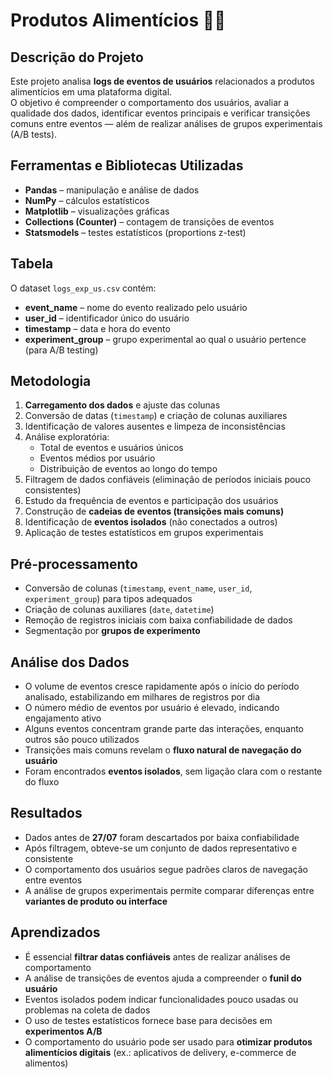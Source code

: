 # Produtos Alimentícios 🍞🥤

## Descrição do Projeto
Este projeto analisa **logs de eventos de usuários** relacionados a produtos alimentícios em uma plataforma digital.  
O objetivo é compreender o comportamento dos usuários, avaliar a qualidade dos dados, identificar eventos principais e verificar transições comuns entre eventos — além de realizar análises de grupos experimentais (A/B tests).

## Ferramentas e Bibliotecas Utilizadas
- **Pandas** – manipulação e análise de dados  
- **NumPy** – cálculos estatísticos  
- **Matplotlib** – visualizações gráficas  
- **Collections (Counter)** – contagem de transições de eventos  
- **Statsmodels** – testes estatísticos (proportions z-test)  

## Tabela
O dataset `logs_exp_us.csv` contém:
- **event_name** – nome do evento realizado pelo usuário  
- **user_id** – identificador único do usuário  
- **timestamp** – data e hora do evento  
- **experiment_group** – grupo experimental ao qual o usuário pertence (para A/B testing)  

## Metodologia
1. **Carregamento dos dados** e ajuste das colunas  
2. Conversão de datas (`timestamp`) e criação de colunas auxiliares  
3. Identificação de valores ausentes e limpeza de inconsistências  
4. Análise exploratória:  
   - Total de eventos e usuários únicos  
   - Eventos médios por usuário  
   - Distribuição de eventos ao longo do tempo  
5. Filtragem de dados confiáveis (eliminação de períodos iniciais pouco consistentes)  
6. Estudo da frequência de eventos e participação dos usuários  
7. Construção de **cadeias de eventos (transições mais comuns)**  
8. Identificação de **eventos isolados** (não conectados a outros)  
9. Aplicação de testes estatísticos em grupos experimentais  

## Pré-processamento
- Conversão de colunas (`timestamp`, `event_name`, `user_id`, `experiment_group`) para tipos adequados  
- Criação de colunas auxiliares (`date`, `datetime`)  
- Remoção de registros iniciais com baixa confiabilidade de dados  
- Segmentação por **grupos de experimento**  

## Análise dos Dados
- O volume de eventos cresce rapidamente após o início do período analisado, estabilizando em milhares de registros por dia  
- O número médio de eventos por usuário é elevado, indicando engajamento ativo  
- Alguns eventos concentram grande parte das interações, enquanto outros são pouco utilizados  
- Transições mais comuns revelam o **fluxo natural de navegação do usuário**  
- Foram encontrados **eventos isolados**, sem ligação clara com o restante do fluxo  

## Resultados
- Dados antes de **27/07** foram descartados por baixa confiabilidade  
- Após filtragem, obteve-se um conjunto de dados representativo e consistente  
- O comportamento dos usuários segue padrões claros de navegação entre eventos  
- A análise de grupos experimentais permite comparar diferenças entre **variantes de produto ou interface**  

## Aprendizados
- É essencial **filtrar datas confiáveis** antes de realizar análises de comportamento  
- A análise de transições de eventos ajuda a compreender o **funil do usuário**  
- Eventos isolados podem indicar funcionalidades pouco usadas ou problemas na coleta de dados  
- O uso de testes estatísticos fornece base para decisões em **experimentos A/B**  
- O comportamento do usuário pode ser usado para **otimizar produtos alimentícios digitais** (ex.: aplicativos de delivery, e-commerce de alimentos)
